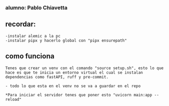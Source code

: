 ### alumno: Pablo Chiavetta
## recordar:
    -instalar alemic a la pc
    -instalar pipx y hacerlo global con "pipx ensurepath"


## como funciona

    Tenes que crear un venv con el comando "source setup.sh", esto lo que hace es que te inicia un entorno virtual el cual se instalan dependencias como fastAPI, ruff y pre-commit.

    - todo lo que esta en el venv no se va a guardar en el repo

    *Para iniciar el servidor tenes que poner esto "uvicorn main:app --reload"
